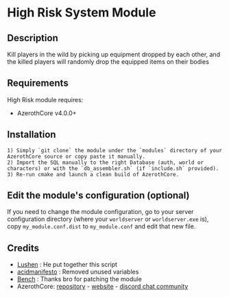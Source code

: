 # High Risk System Module

## Description

Kill players in the wild by picking up equipment dropped by each other, and the killed players will randomly drop the equipped items on their bodies



## Requirements

High Risk module requires:

- AzerothCore v4.0.0+


## Installation

```
1) Simply `git clone` the module under the `modules` directory of your AzerothCore source or copy paste it manually.
2) Import the SQL manually to the right Database (auth, world or characters) or with the `db_assembler.sh` (if `include.sh` provided).
3) Re-run cmake and launch a clean build of AzerothCore.
```

## Edit the module's configuration (optional)

If you need to change the module configuration, go to your server configuration directory (where your `worldserver` or `worldserver.exe` is), copy `my_module.conf.dist` to `my_module.conf` and edit that new file.


## Credits

* [Lushen](https://github.com/RealLushen) : He put together this script
* [acidmanifesto](https://github.com/acidmanifesto) : Removed unused variables
* [Bench](https://github.com/heyitsbench) : Thanks bro for patching the module
* AzerothCore: [repository](https://github.com/azerothcore) - [website](http://azerothcore.org/) - [discord chat community](https://discord.gg/PaqQRkd)